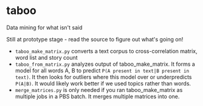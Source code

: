 # taboo
Data mining for what isn't said

Still at prototype stage - read the source to figure out what's going on!

* `taboo_make_matrix.py` converts a text corpus to cross-correlation matrix, word list and story count
* `taboo_from_matrix.py` analyzes output of taboo_make_matrix. It forms a model for all words A, B to predict `P(A present in text|B present in text)`. It then looks for outliers where this model over or underpredicts `P(A|B)`. It would likely work better if we used topics rather than words.
* `merge_matrices.py` is only needed if you ran taboo_make_matrix as multiple jobs in a PBS batch. It merges multiple matrices into one. 

